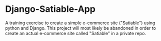 # Django-Satiable-App
A training exercise to create a simple e-commerce site ("Satiable") using python and Django. This project will most likely be abandoned in order to create an actual e-commerce site called "Satiable" in a private repo.
